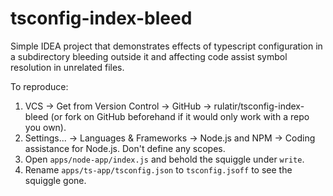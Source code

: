# tsconfig-index-bleed
Simple IDEA project that demonstrates effects of typescript configuration in a subdirectory
bleeding outside it and affecting code assist symbol resolution in unrelated files.

To reproduce:

1. VCS -> Get from Version Control -> GitHub -> rulatir/tsconfig-index-bleed (or fork on GitHub
beforehand if it would only work with a repo you own).
2. Settings... -> Languages & Frameworks -> Node.js and NPM -> Coding assistance
for Node.js. Don't define any scopes.
3. Open `apps/node-app/index.js` and behold the squiggle under `write`.
4. Rename `apps/ts-app/tsconfig.json` to `tsconfig.jsoff` to see the squiggle gone.
